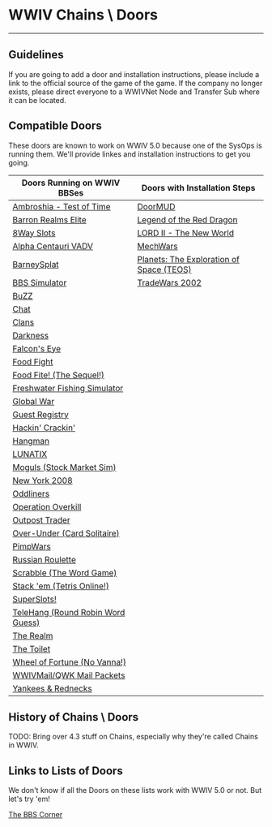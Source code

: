 # WWIV Chains \ Doors
***

## Guidelines
If you are going to add a door and installation instructions, please include a link to 
the official source of the game of the game. If the company no longer exists, please 
direct everyone to a WWIVNet Node and Transfer Sub where it can be located.

## Compatible Doors
These doors are known to work on WWIV 5.0 because one of the SysOps is running them. We'll provide linkes and installation instructions to get you going.

Doors Running on WWIV BBSes | Doors with Installation Steps
--------------------------- | -----------------------------
[Ambroshia - Test of Time](dooramb) | [DoorMUD](doordoormud) 
[Barron Realms Elite](doorbre) | [Legend of the Red Dragon](doorlord)
[8Way Slots]() | [LORD II - The New World](doorlord2)
[Alpha Centauri VADV]() | [MechWars](doormw)
[BarneySplat]() | [Planets: The Exploration of Space (TEOS)](doorteos)
[BBS Simulator]() | [TradeWars 2002](doortw2002) 
[BuZZ]() | 
[Chat]() | 
[Clans](doorclan) | 
[Darkness]() | 
[Falcon's Eye]() | 
[Food Fight]() | 
[Food Fite! (The Sequel!)]() | 
[Freshwater Fishing Simulator]() | 
[Global War]() | 
[Guest Registry]() | 
[Hackin' Crackin']() | 
[Hangman]() | 
[LUNATIX]() | 
[Moguls (Stock Market Sim)]() | 
[New York 2008]() | 
[Oddliners]() | 
[Operation Overkill]() | 
[Outpost Trader]() | 
[Over-Under (Card Solitaire)]() | 
[PimpWars]() | 
[Russian Roulette]() | 
[Scrabble (The Word Game)]() | 
[Stack 'em (Tetris Online!)]() | 
[SuperSlots!]() | 
[TeleHang (Round Robin Word Guess)]() | 
[The Realm]() | 
[The Toilet]() | 
[Wheel of Fortune (No Vanna!)]() | 
[WWIVMail/QWK Mail Packets]() | 
[Yankees & Rednecks]() | 

## History of Chains \ Doors
TODO: Bring over 4.3 stuff on Chains, especially why they're called Chains in WWIV.

## Links to Lists of Doors
We don't know if all the Doors on these lists work with WWIV 5.0 or not. But let's try 'em!

[The BBS Corner](http://www.bbscorner.com/doorgames/doorgamesites.htm)  